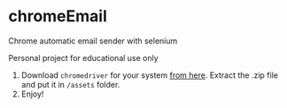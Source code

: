 # chromeEmail
Chrome automatic email sender with selenium

Personal project for educational use only


1. Download ```chromedriver``` for your system [from here](https://sites.google.com/a/chromium.org/chromedriver/downloads). Extract the .zip file and put it in ```/assets``` folder.
2. Enjoy!